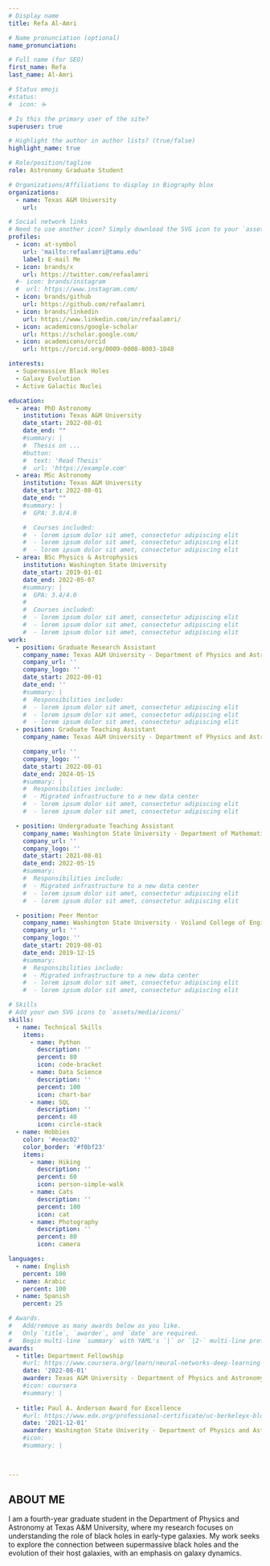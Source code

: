 ```yaml
---
# Display name
title: Refa Al-Amri

# Name pronunciation (optional)
name_pronunciation: 

# Full name (for SEO)
first_name: Refa
last_name: Al-Amri

# Status emoji
#status:
#  icon: ☕️

# Is this the primary user of the site?
superuser: true

# Highlight the author in author lists? (true/false)
highlight_name: true

# Role/position/tagline
role: Astronomy Graduate Student

# Organizations/Affiliations to display in Biography blox
organizations:
  - name: Texas A&M University
    url: 

# Social network links
# Need to use another icon? Simply download the SVG icon to your `assets/media/icons/` folder.
profiles:
  - icon: at-symbol
    url: 'mailto:refaalamri@tamu.edu'
    label: E-mail Me
  - icon: brands/x
    url: https://twitter.com/refaalamri
  #- icon: brands/instagram
  #  url: https://www.instagram.com/
  - icon: brands/github
    url: https://github.com/refaalamri
  - icon: brands/linkedin
    url: https://www.linkedin.com/in/refaalamri/
  - icon: academicons/google-scholar
    url: https://scholar.google.com/
  - icon: academicons/orcid
    url: https://orcid.org/0009-0008-8003-1048

interests:
  - Supermassive Black Holes
  - Galaxy Evolution
  - Active Galactic Nuclei 

education:
  - area: PhD Astronomy
    institution: Texas A&M University
    date_start: 2022-08-01
    date_end: ""
    #summary: |
    #  Thesis on ...
    #button:
    #  text: 'Read Thesis'
    #  url: 'https://example.com'
  - area: MSc Astronomy
    institution: Texas A&M University
    date_start: 2022-08-01
    date_end: ""
    #summary: |
    #  GPA: 3.8/4.0

    #  Courses included:
    #  - lorem ipsum dolor sit amet, consectetur adipiscing elit
    #  - lorem ipsum dolor sit amet, consectetur adipiscing elit
    #  - lorem ipsum dolor sit amet, consectetur adipiscing elit
  - area: BSc Physics & Astrophysics
    institution: Washington State University
    date_start: 2019-01-01
    date_end: 2022-05-07
    #summary: |
    #  GPA: 3.4/4.0
    #  
    #  Courses included:
    #  - lorem ipsum dolor sit amet, consectetur adipiscing elit
    #  - lorem ipsum dolor sit amet, consectetur adipiscing elit
    #  - lorem ipsum dolor sit amet, consectetur adipiscing elit
work:
  - position: Graduate Research Assistant 
    company_name: Texas A&M University - Department of Physics and Astronomy
    company_url: ''
    company_logo: ''
    date_start: 2022-08-01
    date_end: ''
    #summary: |
    #  Responsibilities include:
    #  - lorem ipsum dolor sit amet, consectetur adipiscing elit
    #  - lorem ipsum dolor sit amet, consectetur adipiscing elit
    #  - lorem ipsum dolor sit amet, consectetur adipiscing elit
  - position: Graduate Teaching Assistant 
    company_name: Texas A&M University - Department of Physics and Astronomy

    company_url: ''
    company_logo: ''
    date_start: 2022-08-01
    date_end: 2024-05-15
    #summary: |
    #  Responsibilities include:
    #  - Migrated infrastructure to a new data center
    #  - lorem ipsum dolor sit amet, consectetur adipiscing elit
    #  - lorem ipsum dolor sit amet, consectetur adipiscing elit

  - position: Undergraduate Teaching Assistant 
    company_name: Washington State University - Department of Mathematics and Statistics
    company_url: ''
    company_logo: ''
    date_start: 2021-08-01
    date_end: 2022-05-15
    #summary: 
    #  Responsibilities include:
    #  - Migrated infrastructure to a new data center
    #  - lorem ipsum dolor sit amet, consectetur adipiscing elit
    #  - lorem ipsum dolor sit amet, consectetur adipiscing elit

  - position: Peer Mentor
    company_name: Washington State University - Voiland College of Engineering and Architecture
    company_url: ''
    company_logo: ''
    date_start: 2019-08-01
    date_end: 2019-12-15
    #summary: 
    #  Responsibilities include:
    #  - Migrated infrastructure to a new data center
    #  - lorem ipsum dolor sit amet, consectetur adipiscing elit
    #  - lorem ipsum dolor sit amet, consectetur adipiscing elit

# Skills
# Add your own SVG icons to `assets/media/icons/`
skills:
  - name: Technical Skills
    items:
      - name: Python
        description: ''
        percent: 80
        icon: code-bracket
      - name: Data Science
        description: ''
        percent: 100
        icon: chart-bar
      - name: SQL
        description: ''
        percent: 40
        icon: circle-stack
  - name: Hobbies
    color: '#eeac02'
    color_border: '#f0bf23'
    items:
      - name: Hiking
        description: ''
        percent: 60
        icon: person-simple-walk
      - name: Cats
        description: ''
        percent: 100
        icon: cat
      - name: Photography
        description: ''
        percent: 80
        icon: camera

languages:
  - name: English
    percent: 100
  - name: Arabic
    percent: 100
  - name: Spanish
    percent: 25

# Awards.
#   Add/remove as many awards below as you like.
#   Only `title`, `awarder`, and `date` are required.
#   Begin multi-line `summary` with YAML's `|` or `|2-` multi-line prefix and indent 2 spaces below.
awards:
  - title: Department Fellowship 
    #url: https://www.coursera.org/learn/neural-networks-deep-learning
    date: '2022-08-01'
    awarder: Texas A&M University - Department of Physics and Astronomy
    #icon: coursera
    #summary: |
      
  - title: Paul A. Anderson Award for Excellence 
    #url: https://www.edx.org/professional-certificate/uc-berkeleyx-blockchain-fundamentals
    date: '2021-12-01'
    awarder: Washington State Univerity - Department of Physics and Astronomy
    #icon: 
    #summary: |
      


---
```


## ABOUT ME

I am a fourth-year graduate student in the Department of Physics and Astronomy at Texas A&M University, where my research focuses on understanding the role of black holes in early-type galaxies. My work seeks to explore the connection between supermassive black holes and the evolution of their host galaxies, with an emphasis on galaxy dynamics.
